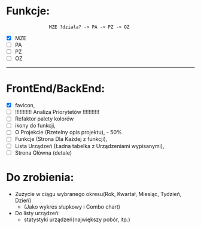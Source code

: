 # Funkcje: 
                    MZE ?działa? -> PA -> PZ -> OZ
- [x] MZE
- [ ] PA
- [ ] PZ
- [ ] OZ
---
# FrontEnd/BackEnd:
- [x] favicon,
- [ ] !!!!!!!!!!!                    Analiza Priorytetów                 !!!!!!!!!!!
- [ ] Refaktor palety kolorów
- [ ] ikony do funkcji,
- [ ] O Projekcie (Rzetelny opis projektu), - 50%
- [ ] Funkcje (Strona Dla Każdej z funkcji),
- [ ] Lista Urządzeń (Ładna tabelka z Urządzeniami wypisanymi),
- [ ] Strona Główna (detale)

# Do zrobienia:
- Zużycie w ciągu wybranego okresu(Rok, Kwartał, Miesiąc, Tydzień, Dzień) 
  - (Jako wykres słupkowy i Combo chart)
- Do listy urządzeń:
  - statystyki urządzeń(największy pobór, itp.)
